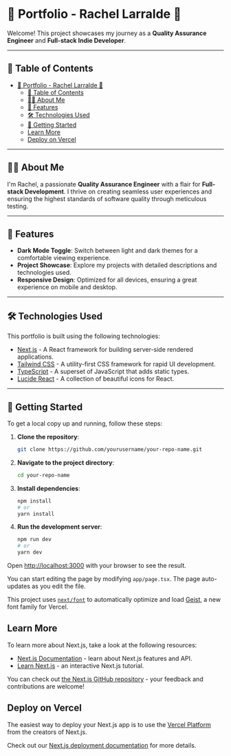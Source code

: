 # 🌟 Portfolio - Rachel Larralde 🌟

Welcome! This project showcases my journey as a **Quality Assurance Engineer** and **Full-stack Indie Developer**.

---

## 📜 Table of Contents

- [🌟 Portfolio - Rachel Larralde 🌟](#-portfolio---rachel-larralde-)
  - [📜 Table of Contents](#-table-of-contents)
  - [👩‍💻 About Me](#-about-me)
  - [🚀 Features](#-features)
  - [🛠️ Technologies Used](#️-technologies-used)
  - [🏁 Getting Started](#-getting-started)
  - [Learn More](#learn-more)
  - [Deploy on Vercel](#deploy-on-vercel)

---

## 👩‍💻 About Me

I'm Rachel, a passionate **Quality Assurance Engineer** with a flair for **Full-stack Development**. I thrive on creating seamless user experiences and ensuring the highest standards of software quality through meticulous testing.

---

## 🚀 Features

- **Dark Mode Toggle**: Switch between light and dark themes for a comfortable viewing experience.
- **Project Showcase**: Explore my projects with detailed descriptions and technologies used.
- **Responsive Design**: Optimized for all devices, ensuring a great experience on mobile and desktop.

---

## 🛠️ Technologies Used

This portfolio is built using the following technologies:

- [Next.js](https://nextjs.org) - A React framework for building server-side rendered applications.
- [Tailwind CSS](https://tailwindcss.com) - A utility-first CSS framework for rapid UI development.
- [TypeScript](https://www.typescriptlang.org) - A superset of JavaScript that adds static types.
- [Lucide React](https://lucide.dev) - A collection of beautiful icons for React.

---

## 🏁 Getting Started

To get a local copy up and running, follow these steps:

1. **Clone the repository**:

   ```bash
   git clone https://github.com/yourusername/your-repo-name.git
   ```

2. **Navigate to the project directory**:

   ```bash
   cd your-repo-name
   ```

3. **Install dependencies**:

   ```bash
   npm install
   # or
   yarn install
   ```

4. **Run the development server**:

   ```bash
   npm run dev
   # or
   yarn dev
   ```

Open [http://localhost:3000](http://localhost:3000) with your browser to see the result.

You can start editing the page by modifying `app/page.tsx`. The page auto-updates as you edit the file.

This project uses [`next/font`](https://nextjs.org/docs/app/building-your-application/optimizing/fonts) to automatically optimize and load [Geist](https://vercel.com/font), a new font family for Vercel.

## Learn More

To learn more about Next.js, take a look at the following resources:

- [Next.js Documentation](https://nextjs.org/docs) - learn about Next.js features and API.
- [Learn Next.js](https://nextjs.org/learn) - an interactive Next.js tutorial.

You can check out [the Next.js GitHub repository](https://github.com/vercel/next.js) - your feedback and contributions are welcome!

## Deploy on Vercel

The easiest way to deploy your Next.js app is to use the [Vercel Platform](https://vercel.com/new?utm_medium=default-template&filter=next.js&utm_source=create-next-app&utm_campaign=create-next-app-readme) from the creators of Next.js.

Check out our [Next.js deployment documentation](https://nextjs.org/docs/app/building-your-application/deploying) for more details.
